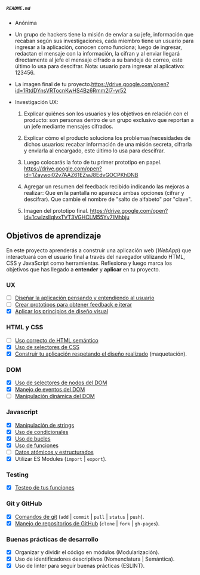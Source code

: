 
##### `README.md`

* Anónima 
* Un grupo de hackers tiene la misión de enviar a su jefe, información que recaban según sus investigaciones, cada miembro tiene un usuario para ingresar a la aplicación, conocen como funciona; luego de ingresar, redactan el mensaje con la información, la cifran y al enviar llegará directamente al jefe el mensaje cifrado a su bandeja de correo, este último lo usa para descifrar.
Nota: usuario para ingresar al aplicativo: 123456.

* La imagen final de tu proyecto.https://drive.google.com/open?id=1RtdDYnsVRTocnKwHS4Bz6Rmm2I7-yr52
* Investigación UX:
  1. Explicar quiénes son los usuarios y los objetivos en relación con el
    producto: son personas dentro de un grupo exclusivo que reportan a un jefe mediante mensajes cifrados.
  2. Explicar cómo el producto soluciona los problemas/necesidades de dichos
    usuarios: recabar información de una misión secreta, cifrarla y enviarla al encargado, este último lo usa para descifrar.
  3. Luego colocarás la foto de tu primer prototipo en papel. https://drive.google.com/open?id=1Zaywoi02v7AAZ61EZwJ8EdvGOCPKhDNB
  4. Agregar un resumen del feedback recibido indicando las mejoras a realizar: 
      Que en la pantalla no aparezca ambas opciones (cifrar y descifrar).
      Que cambie el nombre de "salto de alfabeto" por "clave".
  
  5. Imagen del prototipo final. https://drive.google.com/open?id=1cwlzslIqlvxTVT3VGHCLM55Yv7IMhbju

## Objetivos de aprendizaje
En este proyecto aprenderás a construir una aplicación web (_WebApp_) que
interactuará con el usuario final a través del navegador utilizando HTML, CSS y
JavaScript como herramientas.
Reflexiona y luego marca los objetivos que has llegado a **entender** y
**aplicar** en tu proyecto.
### UX
* [ ] [Diseñar la aplicación pensando y entendiendo al usuario](https://lms.laboratoria.la/cohorts/lim-2020-01-bc-core-lim012/courses/intro-ux/01-el-proceso-de-diseno/00-el-proceso-de-diseno)
* [ ] [Crear prototipos para obtener feedback e iterar](https://lms.laboratoria.la/cohorts/lim-2020-01-bc-core-lim012/courses/product-design/00-sketching/00-sketching)
* [x] [Aplicar los principios de diseño visual](https://lms.laboratoria.la/cohorts/lim-2020-01-bc-core-lim012/courses/product-design/01-visual-design/01-visual-design-basics)
### HTML y CSS
* [ ] [Uso correcto de HTML semántico](https://developer.mozilla.org/en-US/docs/Glossary/Semantics#Semantics_in_HTML)
* [x] [Uso de selectores de CSS](https://developer.mozilla.org/es/docs/Web/CSS/Selectores_CSS)
* [x] [Construir tu aplicación respetando el diseño realizado](https://lms.laboratoria.la/cohorts/lim-2020-01-bc-core-lim012/courses/css/01-css/02-boxmodel-and-display) (maquetación).
### DOM
* [x] [Uso de selectores de nodos del DOM](https://lms.laboratoria.la/cohorts/lim-2020-01-bc-core-lim012/courses/browser/02-dom/03-1-dom-methods-selection)
* [x] [Manejo de eventos del DOM](https://lms.laboratoria.la/cohorts/lim-2020-01-bc-core-lim012/courses/browser/02-dom/04-events)
* [ ] [Manipulación dinámica del DOM](https://developer.mozilla.org/es/docs/Referencia_DOM_de_Gecko/Introducci%C3%B3n)
### Javascript
* [x] [Manipulación de strings](https://lms.laboratoria.la/cohorts/lim-2020-01-bc-core-lim012/courses/javascript/06-strings/01-strings)
* [x] [Uso de condicionales](https://lms.laboratoria.la/cohorts/lim-2020-01-bc-core-lim012/courses/javascript/02-flow-control/01-conditionals-and-loops)
* [x] [Uso de bucles](https://lms.laboratoria.la/cohorts/lim-2020-01-bc-core-lim012/courses/javascript/02-flow-control/02-loops)
* [x] [Uso de funciones](https://lms.laboratoria.la/cohorts/lim-2019-09-bc-core-lim011/courses/javascript/02-flow-control/03-functions)
* [ ] [Datos atómicos y estructurados](https://www.todojs.com/tipos-datos-javascript-es6/)
* [x] Utilizar ES Modules (`import` | `export`).
### Testing
* [x] [Testeo de tus funciones](https://jestjs.io/docs/es-ES/getting-started)
### Git y GitHub
* [x] [Comandos de git](https://lms.laboratoria.la/cohorts/lim-2019-09-bc-core-lim011/courses/scm/01-git/04-commands)
  (`add` | `commit` | `pull` | `status` | `push`).
* [x] [Manejo de repositorios de GitHub](https://lms.laboratoria.la/cohorts/lim-2019-09-bc-core-lim011/courses/scm/02-github/01-github)  (`clone` | `fork` | `gh-pages`).
### Buenas prácticas de desarrollo
* [x] Organizar y dividir el código en módulos (Modularización).
* [x] Uso de identificadores descriptivos (Nomenclatura | Semántica).
* [x] Uso de linter para seguir buenas prácticas (ESLINT).